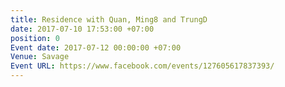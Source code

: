 ```yaml
---
title: Residence with Quan, Ming8 and TrungD
date: 2017-07-10 17:53:00 +07:00
position: 0
Event date: 2017-07-12 00:00:00 +07:00
Venue: Savage
Event URL: https://www.facebook.com/events/127605617837393/
---
```


